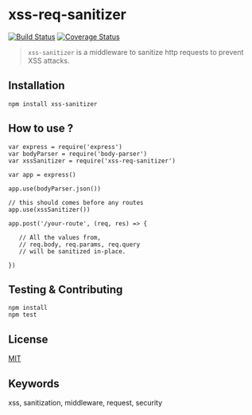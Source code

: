# xss-req-sanitizer

[![Build Status](https://travis-ci.com/kalekarnn/xss-sanitizer.svg?branch=main)](https://travis-ci.com/kalekarnn/xss-req-sanitizer)
[![Coverage Status](https://coveralls.io/repos/github/kalekarnn/xss-sanitizer/badge.svg)](https://coveralls.io/github/kalekarnn/xss-req-sanitizer)

> `xss-sanitizer` is a middleware to sanitize http requests to prevent XSS attacks.

## Installation

    npm install xss-sanitizer
    
## How to use ?

    var express = require('express')
    var bodyParser = require('body-parser')
    var xssSanitizer = require('xss-req-sanitizer')

    var app = express()

    app.use(bodyParser.json())
    
    // this should comes before any routes
    app.use(xssSanitizer())

    app.post('/your-route', (req, res) => {
    
       // All the values from,
       // req.body, req.params, req.query 
       // will be sanitized in-place.

    })
    
## Testing & Contributing

    npm install
    npm test
    
## License
[MIT](https://github.com/kalekarnn/xss-req-sanitizer/blob/main/LICENSE)

## Keywords
xss, sanitization, middleware, request, security
    
    
